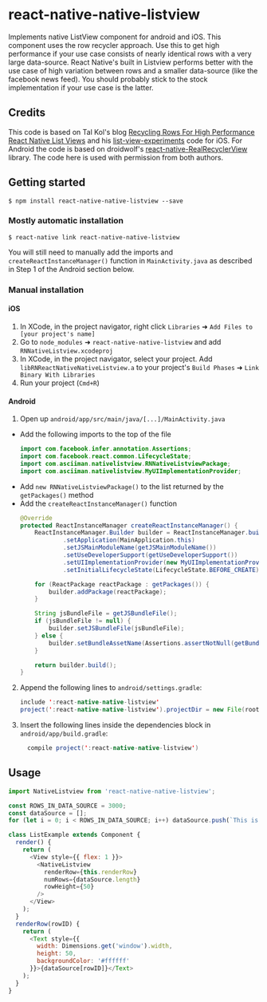 
# react-native-native-listview

Implements native ListView component for android and iOS.  This component uses the row recycler approach.  Use this to get high performance if your use case consists of nearly identical rows with a very large data-source.  React Native's built in Listview performs better with the use case of high variation between rows and a smaller data-source (like the facebook news feed).  You should probably stick to the stock implementation if your use case is the latter.

## Credits

This code is based on Tal Kol's blog [Recycling Rows For High Performance React Native List Views](https://medium.com/@talkol/recycling-rows-for-high-performance-react-native-list-views-628fd0363861#.er0u0orbx) and his [list-view-experiments](https://github.com/wix/list-view-experiments) code for iOS.  For Android the code is based on droidwolf's [react-native-RealRecyclerView](https://github.com/droidwolf/react-native-RealRecyclerView) library.  The code here is used with permission from both authors.

## Getting started

`$ npm install react-native-native-listview --save`

### Mostly automatic installation

`$ react-native link react-native-native-listview`

You will still need to manually add the imports and `createReactInstanceManager()` function in `MainActivity.java` as described in Step 1 of the Android section below.

### Manual installation


#### iOS

1. In XCode, in the project navigator, right click `Libraries` ➜ `Add Files to [your project's name]`
2. Go to `node_modules` ➜ `react-native-native-listview` and add `RNNativeListview.xcodeproj`
3. In XCode, in the project navigator, select your project. Add `libRNReactNativeNativeListview.a` to your project's `Build Phases` ➜ `Link Binary With Libraries`
4. Run your project (`Cmd+R`)

#### Android

1. Open up `android/app/src/main/java/[...]/MainActivity.java`
  - Add the following imports to the top of the file
    ```java
    import com.facebook.infer.annotation.Assertions;
    import com.facebook.react.common.LifecycleState;
    import com.asciiman.nativelistview.RNNativeListviewPackage;
    import com.asciiman.nativelistview.MyUIImplementationProvider;
    ```
  - Add `new RNNativeListviewPackage()` to the list returned by the `getPackages()` method
  - Add the `createReactInstanceManager()` function
    ```java
    @Override
    protected ReactInstanceManager createReactInstanceManager() {
        ReactInstanceManager.Builder builder = ReactInstanceManager.builder()
                .setApplication(MainApplication.this)
                .setJSMainModuleName(getJSMainModuleName())
                .setUseDeveloperSupport(getUseDeveloperSupport())
                .setUIImplementationProvider(new MyUIImplementationProvider())
                .setInitialLifecycleState(LifecycleState.BEFORE_CREATE);

        for (ReactPackage reactPackage : getPackages()) {
            builder.addPackage(reactPackage);
        }

        String jsBundleFile = getJSBundleFile();
        if (jsBundleFile != null) {
            builder.setJSBundleFile(jsBundleFile);
        } else {
            builder.setBundleAssetName(Assertions.assertNotNull(getBundleAssetName()));
        }

        return builder.build();
    }
    ```
2. Append the following lines to `android/settings.gradle`:
  	```java
  	include ':react-native-native-listview'
  	project(':react-native-native-listview').projectDir = new File(rootProject.projectDir, 	'../node_modules/react-native-native-listview/android')
  	```
3. Insert the following lines inside the dependencies block in `android/app/build.gradle`:
  	```java
      compile project(':react-native-native-listview')
  	```

## Usage
```javascript
import NativeListview from 'react-native-native-listview';

const ROWS_IN_DATA_SOURCE = 3000;
const dataSource = [];
for (let i = 0; i < ROWS_IN_DATA_SOURCE; i++) dataSource.push(`This is row # ${i + 1}`);

class ListExample extends Component {
  render() {
    return (
      <View style={{ flex: 1 }}>
        <NativeListview
          renderRow={this.renderRow}
          numRows={dataSource.length}
          rowHeight={50}
        />
      </View>
    );
  }
  renderRow(rowID) {
    return (
      <Text style={{
        width: Dimensions.get('window').width,
        height: 50,
        backgroundColor: '#ffffff'
      }}>{dataSource[rowID]}</Text>
    );
  }
}
```
